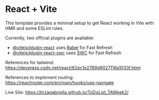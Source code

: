 # React + Vite

This template provides a minimal setup to get React working in Vite with HMR and some ESLint rules.

Currently, two official plugins are available:

- [@vitejs/plugin-react](https://github.com/vitejs/vite-plugin-react/blob/main/packages/plugin-react/README.md) uses [Babel](https://babeljs.io/) for Fast Refresh
- [@vitejs/plugin-react-swc](https://github.com/vitejs/vite-plugin-react-swc) uses [SWC](https://swc.rs/) for Fast Refresh

References for tailwind: https://devpress.csdn.net/react/62ec1e2789d9027116a1033f.html

References to implement routing: https://reactrouter.com/en/main/hooks/use-navigate

Live Site: https://tirzagabriella.github.io/ToDoList_TAWeek2/
